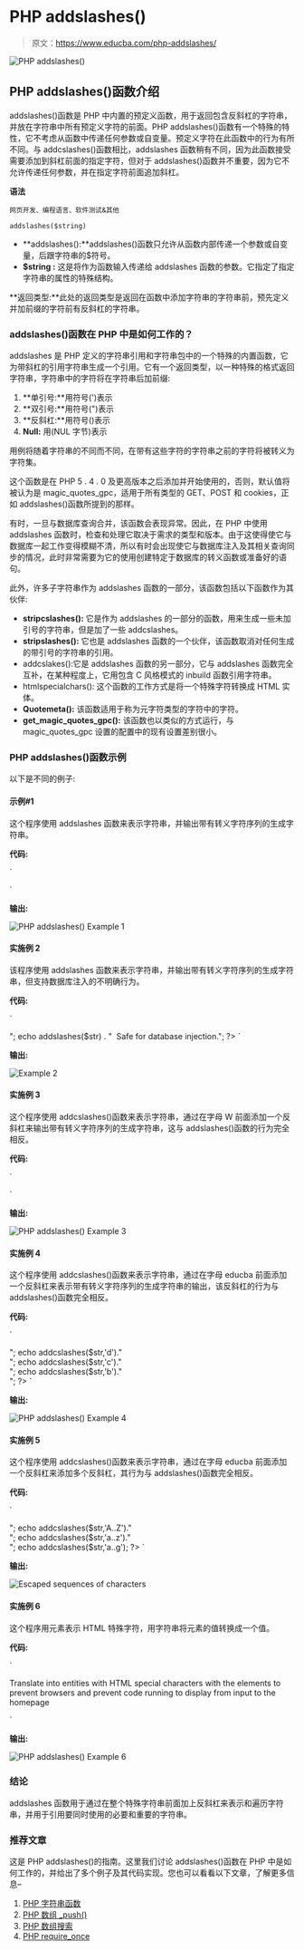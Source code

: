 # PHP addslashes()

> 原文：<https://www.educba.com/php-addslashes/>

![PHP addslashes()](img/5673e0e1e6369efdb0736dc7186d27eb.png)



## PHP addslashes()函数介绍

addslashes()函数是 PHP 中内置的预定义函数，用于返回包含反斜杠的字符串，并放在字符串中所有预定义字符的前面。PHP addslashes()函数有一个特殊的特性，它不考虑从函数中传递任何参数或自变量。预定义字符在此函数中的行为有所不同。与 addcslashes()函数相比，addslashes 函数稍有不同，因为此函数接受需要添加到斜杠前面的指定字符，但对于 addslashes()函数并不重要，因为它不允许传递任何参数，并在指定字符前面追加斜杠。

**语法**

<small>网页开发、编程语言、软件测试&其他</small>

`addslashes($string)`

*   **addslashes():**addslashes()函数只允许从函数内部传递一个参数或自变量，后跟字符串的$符号。
*   **$string :** 这是将作为函数输入传递给 addslashes 函数的参数。它指定了指定字符串的属性的特殊结构。

**返回类型:**此处的返回类型是返回在函数中添加字符串的字符串前，预先定义并加前缀的字符前有反斜杠的字符串。

### addslashes()函数在 PHP 中是如何工作的？

addslashes 是 PHP 定义的字符串引用和字符串包中的一个特殊的内置函数，它为带斜杠的引用字符串生成一个引用。它有一个返回类型，以一种特殊的格式返回字符串，字符串中的字符将在字符串后加前缀:

1.  **单引号:**用符号(')表示
2.  **双引号:**用符号(")表示
3.  **反斜杠:**用符号(\)表示
4.  **Null:** 用(NUL 字节)表示

用例将随着字符串的不同而不同，在带有这些字符的字符串之前的字符将被转义为字符集。

这个函数是在 PHP 5 . 4 . 0 及更高版本之后添加并开始使用的，否则，默认值将被认为是 magic_quotes_gpc，适用于所有类型的 GET、POST 和 cookies，正如 addslashes()函数所提到的那样。

有时，一旦与数据库查询合并，该函数会表现异常。因此，在 PHP 中使用 addslashes 函数时，检查和处理它取决于需求的类型和版本。由于这使得使它与数据库一起工作变得模糊不清，所以有时会出现使它与数据库注入及其相关查询同步的情况，此时非常需要为它的使用创建特定于数据库的转义函数或准备好的语句。

此外，许多子字符串作为 addslashes 函数的一部分，该函数包括以下函数作为其伙伴:

*   **stripcslashes():** 它是作为 addslashes 的一部分的函数，用来生成一些未加引号的字符串，但是加了一些 addcslashes。
*   **stripslashes():** 它也是 addslashes 函数的一个伙伴，该函数取消对任何生成的带引号的字符串的引用。
*   addcslakes():它是 addslashes 函数的另一部分，它与 addslashes 函数完全互补，在某种程度上，它用包含 C 风格模式的 inbuild 函数引用字符串。
*   htmlspecialchars(): 这个函数的工作方式是将一个特殊字符转换成 HTML 实体。
*   **Quotemeta():** 该函数适用于称为元字符类型的字符中的字符。
*   **get_magic_quotes_gpc():** 该函数也以类似的方式运行，与 magic_quotes_gpc 设置的配置中的现有设置差别很小。

### PHP addslashes()函数示例

以下是不同的例子:

#### 示例#1

这个程序使用 addslashes 函数来表示字符串，并输出带有转义字符序列的生成字符串。

**代码:**

`<!DOCTYPE html>
<html>
<body>
<?php
$str = addslashes('hope you are doing good with educba!');
echo($str);
?>
</body>
</html>`

**输出:**

![PHP addslashes() Example 1](img/cf74f01743e82aee3b72b7c422edbeae.png)



#### 实施例 2

该程序使用 addslashes 函数来表示字符串，并输出带有转义字符序列的生成字符串，但支持数据库注入的不明确行为。

**代码:**

`<!DOCTYPE html>
<html>
<body>
<?php
$str = "Which car is Volkswaon?";
echo $str . " It Is safe during database injection.<br>";
echo addslashes($str) . "  Safe for database injection.";
?>
</body>
</html>`

**输出:**

![Example 2](img/1051fb1928bea0906d37970480bbd515.png)



#### 实施例 3

这个程序使用 addcslashes()函数来表示字符串，通过在字母 W 前面添加一个反斜杠来输出带有转义字符序列的生成字符串，这与 addslashes()函数的行为完全相反。

**代码:**

`<!DOCTYPE html>
<html>
<body>
<?php
$str = addcslashes("Welcome Educba!","W");
echo($str);
?>
</body>
</html>`

**输出:**

![PHP addslashes() Example 3](img/113964caedb4debf3e9f4c2506ed0bdb.png)



#### 实施例 4

这个程序使用 addcslashes()函数来表示字符串，通过在字母 educba 前面添加一个反斜杠来表示带有转义字符序列的生成字符串的输出，该反斜杠的行为与 addslashes()函数完全相反。

**代码:**

`<!DOCTYPE html>
<html>
<body>
<?php
$str = "Thanks for revisiting the educba portal!";
echo $str."<br>";
echo addcslashes($str,'d')."<br>";
echo addcslashes($str,'c')."<br>";
echo addcslashes($str,'b')."<br>";
?>
</body>
</html>`

**输出:**

![PHP addslashes() Example 4](img/db095fd0a43fbb17e3762249e79d888a.png)



#### 实施例 5

这个程序使用 addcslashes()函数来表示字符串，通过在字母 educba 前面添加一个反斜杠来添加多个反斜杠，其行为与 addslashes()函数完全相反。

**代码:**

`<!DOCTYPE html>
<html>
<body>
<?php
$str = "Thanks for revisiting to our portal of educba!";
echo $str."<br>";
echo addcslashes($str,'A..Z')."<br>";
echo addcslashes($str,'a..z')."<br>";
echo addcslashes($str,'a..g');
?>
</body>
</html>`

**输出:**

![Escaped sequences of characters](img/ca259c4eac8f34e597cae8b1388bf54c.png)



#### 实施例 6

这个程序用元素表示 HTML 特殊字符，用字符串将元素的值转换成一个值。

**代码:**

`<!DOCTYPE html>
<html>
<body>
<?php
$str = "There are some good person.";
echo htmlspecialchars($str);
?>
<p>Translate into entities with HTML special characters with the elements to prevent browsers and prevent code running to display from input to the homepage</p>
</body>
</html>`

**输出:**

![PHP addslashes() Example 6](img/f0e255c091a44abbdad1ca4e04561e40.png)



### 结论

addslashes 函数用于通过在整个特殊字符串前面加上反斜杠来表示和遍历字符串，并用于引用要同时使用的必要和重要的字符串。

### 推荐文章

这是 PHP addslashes()的指南。这里我们讨论 addslashes()函数在 PHP 中是如何工作的，并给出了多个例子及其代码实现。您也可以看看以下文章，了解更多信息–

1.  [PHP 字符串函数](https://www.educba.com/php-string-functions/)
2.  [PHP 数组 _push()](https://www.educba.com/php-array_push/)
3.  [PHP 数组搜索](https://www.educba.com/php-array-search/)
4.  [PHP require_once](https://www.educba.com/php-require_once/)





